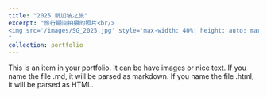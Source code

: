 ```yaml
---
title: "2025 新加坡之旅"
excerpt: "旅行期间拍摄的照片<br/>
<img src='/images/SG_2025.jpg' style='max-width: 40%; height: auto; margin: 10px;' /> <br/>
"
collection: portfolio
---
```


This is an item in your portfolio. It can be have images or nice text. If you name the file .md, it will be parsed as markdown. If you name the file .html, it will be parsed as HTML. 
